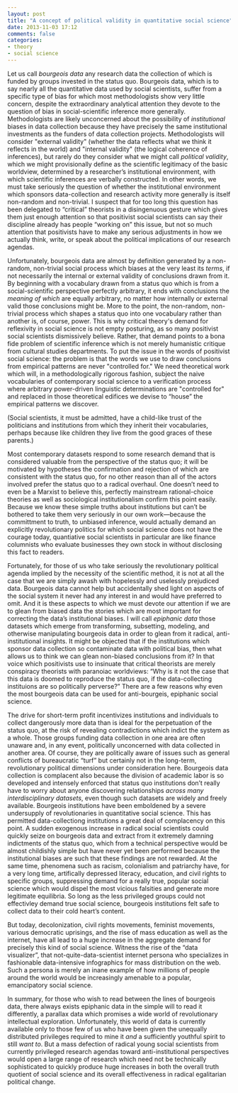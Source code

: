 ```yaml
---
layout: post
title: "A concept of political validity in quantitative social science"
date: 2013-11-03 17:12
comments: false
categories:
- theory
- social science
---
```


Let us call *bourgeois data* any research data the collection of which is funded by groups invested in the status quo. Bourgeois data, which is to say nearly all the quantitative data used by social scientists, suffer from a specific type of bias for which most methodologists show very little concern, despite the extraordinary analytical attention they devote to the question of bias in social-scientific inference more generally. Methodologists are likely unconcerned about the possibility of *institutional* biases in data collection because they have precisely the same institutional investments as the funders of data collection projects. Methodologists will consider "external validity" (whether the data reflects what we think it reflects in the world) and "internal validity" (the logical coherence of inferences), but rarely do they consider what we might call *political validity*, which we might provisionally define as the scientific legitimacy of the basic worldview, determined by a researcher’s institutional environment, with which scientific inferences are verbally constructed. In other words, we must take seriously the question of whether the institutional environment which sponsors data-collection and research activity more generally is itself non-random and non-trivial. I suspect that for too long this question has been delegated to “critical” theorists in a disingenuous gesture which gives them just enough attention so that positivist social scientists can say their discipline already has people “working on” this issue, but not so much attention that positivists have to make any serious adjustments in how we actually think, write, or speak about the political implications of our research agendas.

Unfortunately, bourgeois data are almost by definition generated by a non-random, non-trivial social process which biases at the very least its *terms*, if not necessarily the internal or external validity of conclusions drawn from it. By beginning with a vocabulary drawn from a status quo which is from a social-scientific perspective perfectly arbitrary, it ends with conclusions the *meaning of which* are equally arbitrary, no matter how internally or external valid those conclusions might be. More to the point, the non-random, non-trivial process which shapes a status quo into one vocabulary rather than another is, of course, power. This is why critical theory's demand for reflexivity in social science is not empty posturing, as so many positivist social scientists dismissively believe. Rather, that demand points to a bona fide problem of scientific inference which is not merely humanistic critique from cultural studies departments. To put the issue in the words of positivist social science: the problem is that the words we use to draw conclusions from empirical patterns are never "controlled for." We need theoretical work which will, in a methodologically rigorous fashion, subject the naive vocabularies of contemporary social science to a verification process where arbitrary power-driven linguistic determinations are "controlled for" and replaced in those theoretical edifices we devise to “house” the empirical patterns we discover.  

(Social scientists, it must be admitted, have a child-like trust of the politicians and institutions from which they inherit their vocabularies, perhaps because like children they live from the good graces of these parents.)  

Most contemporary datasets respond to some research demand that is considered valuable from the perspective of the status quo; it will be motivated by hypotheses the confirmation and rejection of which are consistent with the status quo, for no other reason than all of the actors involved prefer the status quo to a radical overhaul. One doesn’t need to even be a Marxist to believe this, perfectly mainstream rational-choice theories as well as sociological institutionalism confirm this point easily. Because we know these simple truths about institutions but can’t be bothered to take them very seriously in our own work—because the committment to truth, to unbiased inference, would actually demand an explicitly revolutionary politics for which social science does not have the courage today, quantiative social scientists in particular are like finance columnists who evaluate businesses they own stock in without disclosing this fact to readers.

Fortunately, for those of us who take seriously the revolutionary political agenda implied by the necessity of the scientific method, it is not at all the case that we are simply awash with hopelessly and uselessly prejudiced data. Bourgeois data cannot help but accidentally shed light on aspects of the social system it never had any interest in and would have preferred to omit. And it is these aspects to which we must devote our attention if we are to glean from biased data the stories which are most important for correcting the data’s institutional biases. I will call *epiphanic data* those datasets which emerge from transforming, subsetting, modeling, and otherwise manipulating bourgeois data in order to glean from it radical, anti-institutional insights. It might be objected that if the institutions which sponsor data collection so contaminate data with political bias, then what allows us to think we can glean non-biased conclusions from it? In that voice which positivists use to insinuate that critical theorists are merely conspiracy theorists with paranoiac worldviews: “Why is it not the case that this data is doomed to reproduce the status quo, if the data-collecting instituions are so politically perverse?” There are a few reasons why even the most bourgeois data can be used for anti-bourgeis, epiphanic social science.

The drive for short-term profit incentivizes institutions and individuals to collect dangerously more data than is ideal for the perpetuation of the status quo, at the risk of revealing contradictions which indict the system as a whole. Those groups funding data collection in one area are often unaware and, in any event, politically unconcerned with data collected in another area. Of course, they are politically aware of issues such as general conflicts of bureaucratic “turf” but certainly not in the long-term, revolutionary political dimensions under consideration here. Bourgeois data collection is complacent also because the division of academic labor is so developed and intensely enforced that status quo institutions don’t really have to worry about anyone discovering relationships *across many interdisciplinary datasets*, even though such datasets are widely and freely available. Bourgeois institutions have been emboldened by a severe undersupply of revolutionaries in quantitative social science. This has permitted data-collectiong institutions a great deal of complacency on this point. A sudden exogenous increase in radical social scientists could quickly seize on bourgeois data and extract from it extremely damning indictments of the status quo, which from a technical perspective would be almost childishly simple but have never yet been performed because the institutional biases are such that these findings are not rewarded. At the same time, phenomena such as racism, colonialism and patriarchy have, for a very long time, artifically depressed literacy, education, and civil rights to specific groups, suppressing demand for a really true, popular social science which would dispel the most vicious falsities and generate more legitimate equilibria. So long as the less privileged groups could not effectivley demand true social science, bourgeois institutions felt safe to collect data to their cold heart’s content.

But today, decolonization, civil rights movements, feminist movements, various democratic uprisings, and the rise of mass education as well as the internet, have all lead to a huge increase in the aggregate demand for precisely this kind of social science. Witness the rise of the “data visualizer”, that not-quite-data-scientist internet persona who specializes in fashionable data-intensive infographics for mass distribution on the web. Such a persona is merely an inane example of how millions of people around the world would be increasingly amenable to a popular, emancipatory social science. 

In summary, for those who wish to read between the lines of bourgeois data, there always exists epiphanic data in the simple will to read it differently, a parallax data which promises a wide world of revolutionary intellectual exploration. Unfortunately, this world of data is currently available only to those few of us who have been given the unequally distributed privileges required to mine it *and* a sufficiently youthful spirit to still *want to*. But a mass defection of radical young social scientists from currently privileged research agendas toward anti-institutional perspectives would open a large range of research which need not be technically sophisticated to quickly produce huge increases in both the overall truth quotient of social science and its overall effectiveness in radical egalitarian political change.

